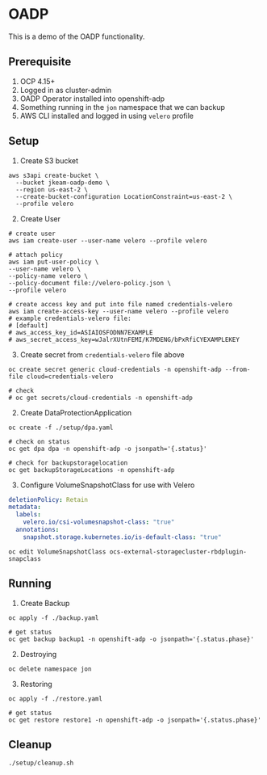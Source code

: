 # OADP

This is a demo of the OADP functionality.

## Prerequisite

1. OCP 4.15+
2. Logged in as cluster-admin
3. OADP Operator installed into openshift-adp
4. Something running in the `jon` namespace that we can backup
5. AWS CLI installed and logged in using `velero` profile

## Setup

1. Create S3 bucket

  ```shell
  aws s3api create-bucket \
    --bucket jkeam-oadp-demo \
    --region us-east-2 \
    --create-bucket-configuration LocationConstraint=us-east-2 \
    --profile velero
  ```

2. Create User

  ```shell
  # create user
  aws iam create-user --user-name velero --profile velero

  # attach policy
  aws iam put-user-policy \
  --user-name velero \
  --policy-name velero \
  --policy-document file://velero-policy.json \
  --profile velero

  # create access key and put into file named credentials-velero
  aws iam create-access-key --user-name velero --profile velero
  # example credentials-velero file:
  # [default]
  # aws_access_key_id=ASIAIOSFODNN7EXAMPLE
  # aws_secret_access_key=wJalrXUtnFEMI/K7MDENG/bPxRfiCYEXAMPLEKEY
  ```

3. Create secret from `credentials-velero` file above

  ```shell
  oc create secret generic cloud-credentials -n openshift-adp --from-file cloud=credentials-velero

  # check
  # oc get secrets/cloud-credentials -n openshift-adp
  ```

2. Create DataProtectionApplication

  ```shell
  oc create -f ./setup/dpa.yaml

  # check on status
  oc get dpa dpa -n openshift-adp -o jsonpath='{.status}'

  # check for backupstoragelocation
  oc get backupStorageLocations -n openshift-adp
  ```

3. Configure VolumeSnapshotClass for use with Velero

  ```yaml
  deletionPolicy: Retain
  metadata:
    labels:
      velero.io/csi-volumesnapshot-class: "true" 
    annotations:
      snapshot.storage.kubernetes.io/is-default-class: "true"
  ```

  ```shell
  oc edit VolumeSnapshotClass ocs-external-storagecluster-rbdplugin-snapclass
  ```

## Running

1. Create Backup

  ```shell
  oc apply -f ./backup.yaml

  # get status
  oc get backup backup1 -n openshift-adp -o jsonpath='{.status.phase}'
  ```

2. Destroying

  ```shell
  oc delete namespace jon
  ```

3. Restoring

  ```shell
  oc apply -f ./restore.yaml

  # get status
  oc get restore restore1 -n openshift-adp -o jsonpath='{.status.phase}'
  ```

## Cleanup

```shell
./setup/cleanup.sh
```
